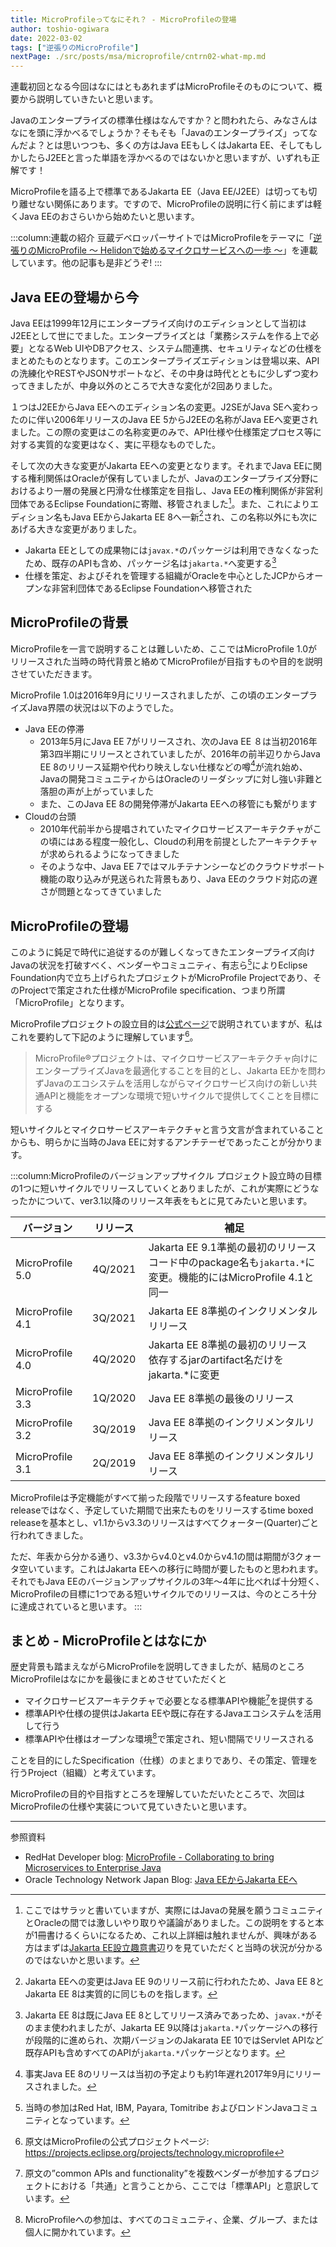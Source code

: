 ```yaml
---
title: MicroProfileってなにそれ？ - MicroProfileの登場
author: toshio-ogiwara
date: 2022-03-02
tags: ["逆張りのMicroProfile"]
nextPage: ./src/posts/msa/microprofile/cntrn02-what-mp.md
---
```


連載初回となる今回はなにはともあれまずはMicroProfileそのものについて、概要から説明していきたいと思います。

Javaのエンタープライズの標準仕様はなんですか？と問われたら、みなさんはなにを頭に浮かべるでしょうか？そもそも「Javaのエンタープライズ」ってなんだよ？とは思いつつも、多くの方はJava EEもしくはJakarta EE、そしてもしかしたらJ2EEと言った単語を浮かべるのではないかと思いますが、いずれも正解です！

MicroProfileを語る上で標準であるJakarta EE（Java EE/J2EE）は切っても切り離せない関係にあります。ですので、MicroProfileの説明に行く前にまずは軽くJava EEのおさらいから始めたいと思います。

:::column:連載の紹介
豆蔵デベロッパーサイトではMicroProfileをテーマに「[逆張りのMicroProfile ～ Helidonで始めるマイクロサービスへの一歩 ～](/msa/#逆張りのmicroprofile-～-helidonで始めるマイクロサービスへの一歩-～)」を連載しています。他の記事も是非どうぞ!
:::


## Java EEの登場から今

Java EEは1999年12月にエンタープライズ向けのエディションとして当初はJ2EEとして世にでました。エンタープライズとは「業務システムを作る上で必要」となるWeb UIやDBアクセス、システム間連携、セキュリティなどの仕様をまとめたものとなります。このエンタープライズエディションは登場以来、APIの洗練化やRESTやJSONサポートなど、その中身は時代とともに少しずつ変わってきましたが、中身以外のところで大きな変化が2回ありました。

１つはJ2EEからJava EEへのエディション名の変更。J2SEがJava SEへ変わったのに伴い2006年リリースのJava EE 5からJ2EEの名称がJava EEへ変更されました。この際の変更はこの名称変更のみで、API仕様や仕様策定プロセス等に対する実質的な変更はなく、実に平穏なものでした。

そして次の大きな変更がJakarta EEへの変更となります。それまでJava EEに関する権利関係はOracleが保有していましたが、Javaのエンタープライズ分野におけるより一層の発展と円滑な仕様策定を目指し、Java EEの権利関係が非営利団体であるEclipse Foundationに寄贈、移管されました[^1]。また、これによりエディション名もJava EEからJakarta EE 8へ一新[^2]され、この名称以外にも次にあげる大きな変更がありました。

- Jakarta EEとしての成果物には`javax.*`のパッケージは利用できなくなったため、既存のAPIも含め、パッケージ名は`jakarta.*`へ変更する[^3]
- 仕様を策定、およびそれを管理する組織がOracleを中心としたJCPからオープンな非営利団体であるEclipse Foundationへ移管された


[^1]: ここではサラッと書いていますが、実際にはJavaの発展を願うコミュニティとOracleの間では激しいやり取りや議論がありました。この説明をすると本が1冊書けるくらいになるため、これ以上詳細は触れませんが、興味がある方はまずは[Jakarta EE設立趣意書](https://jakartaee-ambassadors.io/)辺りを見ていただくと当時の状況が分かるのではないかと思います。
[^2]: Jakarta EEへの変更はJava EE 9のリリース前に行われたため、Java EE 8とJakarta EE 8は実質的に同じものを指します。
[^3]: Jakarta EE 8は既にJava EE 8としてリリース済みであっため、`javax.*`がそのまま使われましたが、Jakarta EE 9以降は`jakarta.*`パッケージへの移行が段階的に進められ、次期バージョンのJakarata EE 10ではServlet APIなど既存APIも含めすべてのAPIが`jakarta.*`パッケージとなります。


## MicroProfileの背景

MicroProfileを一言で説明することは難しいため、ここではMicroProfile 1.0がリリースされた当時の時代背景と絡めてMicroProfileが目指すものや目的を説明させていただきます。

MicroProfile 1.0は2016年9月にリリースされましたが、この頃のエンタープライズJava界隈の状況は以下のようでした。

- Java EEの停滞
  - 2013年5月にJava EE 7がリリースされ、次のJava EE ８は当初2016年第3四半期にリリースとされていましたが、2016年の前半辺りからJava EE 8のリリース延期や代わり映えしない仕様などの噂[^4]が流れ始め、Javaの開発コミュニティからはOracleのリーダシップに対し強い非難と落胆の声が上がっていました
  - また、このJava EE 8の開発停滞がJakarta EEへの移管にも繋がります
- Cloudの台頭
  - 2010年代前半から提唱されていたマイクロサービスアーキテクチャがこの頃にはある程度一般化し、Cloudの利用を前提としたアーキテクチャが求められるようになってきました
  - そのような中、Java EE 7ではマルチテナンシーなどのクラウドサポート機能の取り込みが見送られた背景もあり、Java EEのクラウド対応の遅さが問題となってきていました

[^4]: 事実Java EE 8のリリースは当初の予定よりも約1年遅れ2017年9月にリリースされました。


## MicroProfileの登場

このように鈍足で時代に追従するのが難しくなってきたエンタープライズ向けJavaの状況を打破すべく、ベンダーやコミュニティ、有志ら[^5]によりEclipse Foundation内で立ち上げられたプロジェクトがMicroProfile Projectであり、そのProjectで策定された仕様がMicroProfile specification、つまり所謂「MicroProfile」となります。

MicroProfileプロジェクトの設立目的は[公式ページ](https://projects.eclipse.org/projects/technology.microprofile)で説明されていますが、私はこれを要約して下記のように理解しています[^6]。

> MicroProfile®プロジェクトは、マイクロサービスアーキテクチャ向けにエンタープライズJavaを最適化することを目的とし、Jakarta EEかを問わずJavaのエコシステムを活用しながらマイクロサービス向けの新しい共通APIと機能をオープンな環境で短いサイクルで提供してくことを目標にする

短いサイクルとマイクロサービスアーキテクチャと言う文言が含まれていることからも、明らかに当時のJava EEに対するアンチテーゼであったことが分かります。


[^5]: 当時の参加はRed Hat, IBM, Payara, Tomitribe およびロンドンJavaコミュニティとなっています。
[^6]: 原文はMicroProfileの公式プロジェクトページ: <https://projects.eclipse.org/projects/technology.microprofile>


:::column:MicroProfileのバージョンアップサイクル
プロジェクト設立時の目標の1つに短いサイクルでリリースしていくとありましたが、これが実際にどうなったかについて、ver3.1以降のリリース年表をもとに見てみたいと思います。

| バージョン | リリース | 補足 |
| - | :-: | - |
|MicroProfile 5.0 | &nbsp;4Q/2021&nbsp; | Jakarta EE 9.1準拠の最初のリリース<br/>コード中のpackage名も`jakarta.*`に変更。機能的にはMicroProfile 4.1と同一|
|MicroProfile 4.1 | 3Q/2021 | Jakarta EE 8準拠のインクリメンタルリリース |
|MicroProfile 4.0 | 4Q/2020 | Jakarta EE 8準拠の最初のリリース<br/>依存するjarのartifact名だけをjakarta.*に変更 |
| MicroProfile 3.3 | 1Q/2020 | Java EE 8準拠の最後のリリース |
| MicroProfile 3.2 | 3Q/2019 | Java EE 8準拠のインクリメンタルリリース |
| MicroProfile 3.1 | 2Q/2019 | Java EE 8準拠のインクリメンタルリリース |


MicroProfileは予定機能がすべて揃った段階でリリースするfeature boxed releaseではなく、予定していた期間で出来たものをリリースするtime boxed releaseを基本とし、v1.1からv3.3のリリースはすべてクォーター(Quarter)ごと行われてきました。

ただ、年表から分かる通り、v3.3からv4.0とv4.0からv4.1の間は期間が3クォータ空いています。これはJakarta EEへの移行に時間が要したものと思われます。それでもJava EEのバージョンアップサイクルの3年～4年に比べれば十分短く、MicroProfileの目標に1つである短いサイクルでのリリースは、今のところ十分に達成されていると思います。
:::


## まとめ - MicroProfileとはなにか

歴史背景も踏まえながらMicroProfileを説明してきましたが、結局のところMicroProfileはなにかを最後にまとめさせていただくと

- マイクロサービスアーキテクチャで必要となる標準APIや機能[^7]を提供する
- 標準APIや仕様の提供はJakarta EEや既に存在するJavaエコシステムを活用して行う
- 標準APIや仕様はオープンな環境[^8]で策定され、短い間隔でリリースされる

ことを目的にしたSpecification（仕様）のまとまりであり、その策定、管理を行うProject（組織）と考えています。

MicroProfileの目的や目指すところを理解していただいたところで、次回はMicroProfileの仕様や実装について見ていきたいと思います。

[^7]: 原文の”common APIs and functionality”を複数ベンダーが参加するプロジェクトにおける「共通」と言うことから、ここでは「標準API」と意訳しています。
[^8]: MicroProfileへの参加は、すべてのコミュニティ、企業、グループ、または個人に開かれています。

---
参照資料

- RedHat Developer blog: [MicroProfile - Collaborating to bring Microservices to Enterprise Java](https://developers.redhat.com/blog/2016/06/27/microprofile-collaborating-to-bring-microservices-to-enterprise-java)
- Oracle Technology Network Japan Blog: [Java EEからJakarta EEへ](https://blogs.oracle.com/otnjp/post/transition-from-java-ee-to-jakarta-ee-ja)
